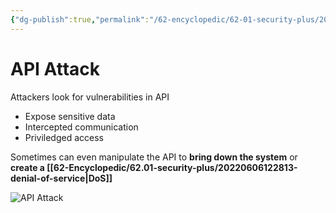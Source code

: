 ```yaml
---
{"dg-publish":true,"permalink":"/62-encyclopedic/62-01-security-plus/20220605153114-api-attack/","dgHomeLink":true,"dgPassFrontmatter":false}
---
```



# API Attack

Attackers look for vulnerabilities in API 
- Expose sensitive data 
- Intercepted communication 
- Priviledged access 

Sometimes can even manipulate the API to **bring down the system** or **create a [[62-Encyclopedic/62.01-security-plus/20220606122813-denial-of-service|DoS]]**

![API Attack](https://raw.githubusercontent.com/SheepYY039/PicGo-images/main/img/20220605153312.png)
